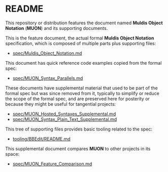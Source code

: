 # README

This repository or distribution features the document named
**Muldis Object Notation** (**MUON**)
and its supporting documents.

This is the feature document, the actual formal **Muldis Object Notation**
specification, which is composed of multiple parts plus supporting files:

- [spec/Muldis_Object_Notation.md](spec/Muldis_Object_Notation.md)

This document has quick reference code examples copied from the formal spec:

- [spec/MUON_Syntax_Parallels.md](spec/MUON_Syntax_Parallels.md)

These documents have supplemental material that used to be part of the
formal spec but was since removed from it, typically to simplify or reduce
the scope of the formal spec, and are preserved here for posterity or
because they might be useful for tangential projects:

- [spec/MUON_Hosted_Syntaxes_Supplemental.md](spec/MUON_Hosted_Syntaxes_Supplemental.md)
- [spec/MUON_Syntax_Plain_Text_Supplemental.md](spec/MUON_Syntax_Plain_Text_Supplemental.md)

This tree of supporting files provides basic tooling related to the spec:

- [tooling/BBEdit/README.md](tooling/BBEdit/README.md)

This supplemental document compares **MUON** to other projects in its space:

- [spec/MUON_Feature_Comparison.md](spec/MUON_Feature_Comparison.md)
